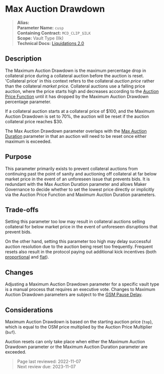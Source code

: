 # Max Auction Drawdown

>**Alias:**  
>**Parameter Name:** `cusp`  
>**Containing Contract:** `MCD_CLIP_$ILK`  
>**Scope:** Vault Type (Ilk)  
>**Technical Docs:** [Liquidations 2.0](https://docs.makerdao.com/smart-contract-modules/dog-and-clipper-detailed-documentation)  

## Description

The Maximum Auction Drawdown is the maximum percentage drop in collateral price during a collateral auction before the auction is reset. 'Collateral price' in this context refers to the collateral _auction price_ rather than the collateral _market price._ Collateral auctions use a falling price auction, where the price starts high and decreases according to the [Auction Price Function](param-auction-price-function.md) until it has dropped by the Maximum Auction Drawdown percentage parameter.

If a collateral auction starts at a collateral price of $100, and the Maximum Auction Drawdown is set to 70%, the auction will be reset if the auction collateral price reaches $30.

The Max Auction Drawdown parameter overlaps with the [Max Auction Duration](param-max-auction-duration.md) parameter in that an auction will need to be reset once either maximum is exceeded.

## Purpose

This parameter primarily exists to prevent collateral auctions from continuing past the point of sanity and auctioning off collateral at far below market price in the event of an unforeseen issue that prevents bids. It is redundant with the Max Auction Duration parameter and allows Maker Governance to decide whether to set the lowest price directly or implicitly via the Auction Price Function and Maximum Auction Duration parameters.

## Trade-offs

Setting this parameter too low may result in collateral auctions selling collateral for below market price in the event of unforeseen disruptions that prevent bids.

On the other hand, setting this parameter too high may delay successful auction resolution due to the auction being reset too frequently. Frequent resets also result in the protocol paying out additional kick incentives (both [proportional](param-proportional-kick-incentive.md) and [flat](param-flat-kick-incentive.md)).

## Changes

Adjusting a Maximum Auction Drawdown parameter for a specific vault type is a manual process that requires an executive vote. Changes to Maximum Auction Drawdown parameters are subject to the [GSM Pause Delay](../core/param-gsm-pause-delay.md).

## Considerations

Maximum Auction Drawdown is based on the starting auction price (`top`), which is equal to the OSM price multiplied by the Auction Price Multiplier (`buf`).

Auction resets can only take place when either the Maximum Auction Drawdown parameter or the Maximum Auction Duration parameter are exceeded.

>Page last reviewed: 2022-11-07  
>Next review due: 2023-11-07  


